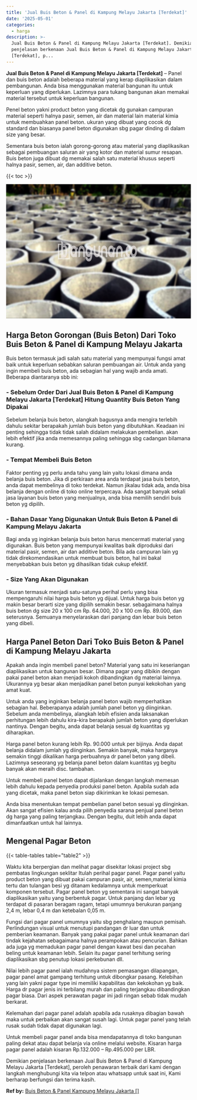 ```yaml
---
title: 'Jual Buis Beton & Panel di Kampung Melayu Jakarta [Terdekat]'
date: '2025-05-01'
categories:
  - harga
description: >-
  Jual Buis Beton & Panel di Kampung Melayu Jakarta [Terdekat]. Demikian
  penjelasan berkenaan Jual Buis Beton & Panel di Kampung Melayu Jakarta
  [Terdekat], p...
---
```


**Jual Buis Beton & Panel di Kampung Melayu Jakarta \[Terdekat\]** – Panel dan buis beton adalah beberapa material yang kerap diaplikasikan dalam pembangunan. Anda bisa menggunakan material bangunan itu untuk keperluan yang diperlukan. Lazimnya para tukang bangunan akan memakai material tersebut untuk keperluan bangunan.

Penel beton yakni product beton yang dicetak dg gunakan campuran material seperti halnya pasir, semen, air dan material lain material kimia untuk membuahkan panel beton. ukuran yang dibuat yang cocok dg standard dan biasanya panel beton digunakan sbg pagar dinding di dalam size yang besar.

Sementara buis beton ialah gorong-gorong atau material yang diaplikasikan sebagai pembuangan saluran air yang kotor dan material sumur resapan. Buis beton juga dibuat dg memakai salah satu material khusus seperti halnya pasir, semen, air, dan additive beton.

{{< toc >}}

![Jual Buis Beton & Panel di Kampung Melayu Jakarta [Terdekat]](/images/jual-panel-buis-beton-murah-07.png)

## Harga Beton Gorongan (Buis Beton) Dari Toko Buis Beton & Panel di Kampung Melayu Jakarta

Buis beton termasuk jadi salah satu material yang mempunyai fungsi amat baik untuk keperluan sebabkan saluran pembuangan air. Untuk anda yang ingin membeli buis beton, ada sebagian hal yang wajib anda amati. Beberapa diantaranya sbb ini:

### \- Sebelum Order Dari Jual Buis Beton & Panel di Kampung Melayu Jakarta \[Terdekat\] Hitung Quantity Buis Beton Yang Dipakai

Sebelum belanja buis beton, alangkah bagusnya anda mengira terlebih dahulu sekitar berapakah jumlah buis beton yang dibutuhkan. Keadaan ini penting sehingga tidak tidak salah didalam melakukan pembelian. akan lebih efektif jika anda memesannya paling sehingga sbg cadangan bilamana kurang.

### \- Tempat Membeli Buis Beton

Faktor penting yg perlu anda tahu yang lain yaitu lokasi dimana anda belanja buis beton. Jika di perkiraan area anda terdapat jasa buis beton, anda dapat membelinya di toko terdekat. Namun jikalau tidak ada, anda bisa belanja dengan online di toko online terpercaya. Ada sangat banyak sekali jasa layanan buis beton yang menjualnya, anda bisa memilih sendiri buis beton yg dipilih.

### \- Bahan Dasar Yang Digunakan Untuk Buis Beton & Panel di Kampung Melayu Jakarta

Bagi anda yg inginkan belanja buis beton harus mencermati material yang digunakan. Buis beton yang mempunyai kwalitas baik diproduksi dari material pasir, semen, air dan additive beton. Bila ada campuran lain yg tidak direkomendasikan untuk membuat buis beton, hal ini bakal menyebabkan buis beton yg dihasilkan tidak cukup efektif.

### \- Size Yang Akan Digunakan

Ukuran termasuk menjadi satu-satunya perihal perlu yang bisa mempengaruhi nilai harga buis beton yg dijual. Untuk harga buis beton yg makin besar berarti size yang dipilih semakin besar. sebagaimana halnya buis beton dg size 20 x 100 cm Rp. 64.000, 20 x 100 cm Rp. 89.000, dan seterusnya. Semuanya menyelaraskan dari panjang dan lebar buis beton yang dibeli.

## Harga Panel Beton Dari Toko Buis Beton & Panel di Kampung Melayu Jakarta

Apakah anda ingin membeli panel beton? Material yang satu ini keseriangan diaplikasikan untuk bangunan besar. Dimana pagar yang dibikin dengan pakai panel beton akan menjadi kokoh dibandingkan dg material lainnya. Ukurannya yg besar akan menjadikan panel beton punyai kekokohan yang amat kuat.

Untuk anda yang inginkan belanja panel beton wajib memperhatikan sebagian hal. Beberapanya adalah jumlah panel beton yg diinginkan. Sebelum anda membelinya, alangkah lebih efisien anda laksanakan perhitungan lebih dahulu kira-kira berapakah jumlah beton yang diperlukan nantinya. Dengan begitu, anda dapat belanja sesuai dg kuantitas yg diharapkan.

Harga panel beton kurang lebih Rp. 90.000 untuk per bijinya. Anda dapat belanja didalam jumlah yg diinginkan. Semakin banyak, maka harganya semakin tinggi dikalikan harga perbuahnya dr panel beton yang dibeli. Lazimnya seseorang yg belanja panel beton dalam kuantitas yg begitu banyak akan meraih disc. tambahan.

Untuk membeli panel beton dapat dijalankan dengan langkah memesan lebih dahulu kepada penyedia produksi panel beton. Apabila sudah ada yang dicetak, maka panel beton siap dikirimkan ke lokasi pemesan.

Anda bisa menentukan tempat pembelian panel beton sesuai yg diinginkan. Akan sangat efisien kalau anda pilih penyedia sarana penjual panel beton dg harga yang paling terjangkau. Dengan begitu, duit lebih anda dapat dimanfaatkan untuk hal lainnya.

## Mengenal Pagar Beton

{{< table-tables table="table2" >}}

Waktu kita berpergian dan melihat pagar disekitar lokasi project sbg pembatas lingkungan seklitar Itulah perihal pagar panel. Pagar panel yaitu product beton yang dibuat pakai campuran pasir, air, semen,material kimia tertu dan tulangan besi yg ditanam kedalamnya untuk memperkuat komponen tersebut. Pagar panel beton yg sementara ini sangat banyak diaplikasikan yaitu yang berbentuk pagar. Untuk panjang dan lebar yg terdapat di pasaran beragam ragam, tetapi umumnya berukuran panjang 2,4 m, lebar 0,4 m dan ketebalan 0,05 m.

Fungsi dari pagar panel umumnya yaitu sbg penghalang maupun pemisah. Perlindungan visual untuk menutupi pandangan dr luar dan untuk pemberian keamanan. Banyak yang pakai pagar panel untuk keamanan dari tindak kejahatan sebagaimana halnya perampokan atau pencurian. Bahkan ada juga yg memadukan pagar panel dengan kawat besi dan pecahan beling untuk keamanan lebih. Selain itu pagar panel terhitung sering diaplikasikan sbg penutup lokasi perkebunan dll.

Nilai lebih pagar panel ialah mudahnya sistem pemasangan dilapangan, pagar panel amat gampang terhitung untuk dibongkar pasang. Kelebihan yang lain yakni pagar type ini memiliki kapabilitas dan kekokohan yg baik. Harga dr pagar jenis ini terbilang murah dan paling terjangkau dibandingkan pagar biasa. Dari aspek perawatan pagar ini jadi ringan sebab tidak mudah berkarat.

Kelemahan dari pagar panel adalah apabila ada rusaknya dibagian bawah maka untuk perbaikan akan sangat susah lagi. Untuk pagar panel yang telah rusak sudah tidak dapat digunakan lagi.

Untuk membeli pagar panel anda bisa mendapatannya di toko bangunan paling dekat atau dapat belanja via online melalui website. Kisaran harga pagar panel adalah kisaran Rp.132.000 – Rp.495.000 per LBR.

Demikian penjelasan berkenaan Jual Buis Beton & Panel di Kampung Melayu Jakarta \[Terdekat\], peroleh penawaran terbaik dari kami dengan langkah menghubungi kita via telpon atau whatsapp untuk saat ini, Kami berharap berfungsi dan terima kasih.

**Ref by:** [Buis Beton & Panel Kampung Melayu Jakarta []](https://id.wikipedia.org/wiki/Buis)

